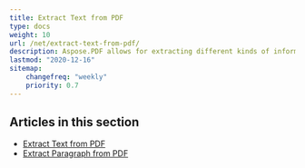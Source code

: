 ```yaml
---
title: Extract Text from PDF
type: docs
weight: 10
url: /net/extract-text-from-pdf/
description: Aspose.PDF allows for extracting different kinds of information. This section contains articles on text extraction from PDF documents using Aspose.PDF in C#.
lastmod: "2020-12-16"
sitemap:
    changefreq: "weekly"
    priority: 0.7
---
```


## Articles in this section

- [Extract Text from PDF](/pdf/net/extract-text-from-all-pdf/)
- [Extract Paragraph from PDF](/pdf/net/extract-paragraph-from-pdf/)
